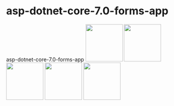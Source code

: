 # asp-dotnet-core-7.0-forms-app
 asp-dotnet-core-7.0-forms-app
<img src="https://i.hizliresim.com/754ynf8.png" width="100px" height="100px" >
<img src="https://i.hizliresim.com/aw3pkz2.png" width="100px" height="100px" >
<img src="https://i.hizliresim.com/q83bc7i.png" width="100px" height="100px" >
<img src="https://i.hizliresim.com/9ezzpd4.png" width="100px" height="100px" >
<img src="https://i.hizliresim.com/9zvtffj.png" width="100px" height="100px" >
